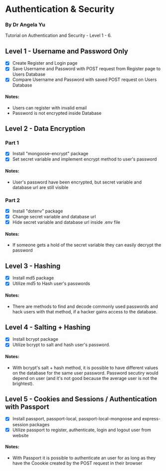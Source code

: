# Authentication & Security

### By Dr Angela Yu

Tutorial on Authentication and Security - Level 1 - 6.

## Level 1 - Username and Password Only

- [x] Create Register and Login page
- [x] Save Username and Password with POST request from Register page to Users Database
- [x] Compare Username and Password with saved POST request on Users Database

#### Notes:

- Users can register with invalid email
- Password is not encrypted inside Database

## Level 2 - Data Encryption

### Part 1

- [x] Install "mongoose-encrypt" package
- [x] Set secret variable and implement encrypt method to user's password

#### Notes:

- User's password have been encrypted, but secret variable and database url are still visible

### Part 2

- [x] Install "dotenv" package
- [x] Change secret variable and database url
- [x] Hide secret variable and database url inside .env file

#### Notes:

- If someone gets a hold of the secret variable they can easily decrypt the password

## Level 3 - Hashing

- [x] Install md5 package
- [x] Utilize md5 to Hash user's passwords

#### Notes:

- There are methods to find and decode commonly used passwords and hack users with that method, if a hacker gains access to the database.

## Level 4 - Salting + Hashing

- [x] Install bcrypt package
- [x] Utilize bcrypt to salt and hash user's password.

#### Notes:

- With bcrypt's salt + hash method, it is possible to have different values on the database for the same user password. Password secutiry would depend on user (and it's not good because the average user is not the brightest).

## Level 5 - Cookies and Sessions / Authentication with Passport

- [x] Install passport, passport-local, passport-local-mongoose and express-session packages
- [x] Utilize passport to register, authenticate, login and logout user from website

#### Notes:

- With Passport it is possible to authenticate an user for as long as they have the Coookie created by the POST request in their browser
